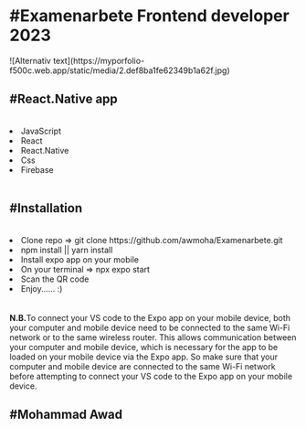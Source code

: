 <h1>#Examenarbete Frontend developer 2023</h1> 
![Alternativ text](https://myporfolio-f500c.web.app/static/media/2.def8ba1fe62349b1a62f.jpg)

<h2>
#React.Native app 
</h2>
<br >
<li>JavaScript</li>
<li>React</li>
<li>React.Native</li> 
<li>Css</li>
<li>Firebase</li>
<br >
<h2>
#Installation
</h2>
<br >
<li>Clone repo => git clone https://github.com/awmoha/Examenarbete.git</li>
<li>npm install || yarn install</li>
<li>Install expo app on your mobile</li>
<li>On your terminal => npx expo start</li>
<li>Scan the QR code</li>
<li>Enjoy...... :) </li>
<br >
<br >
<div><strong>N.B.</strong>To connect your VS code to the Expo app on your mobile device, both your computer and mobile device need to be connected to the same Wi-Fi network or to the same wireless router. This allows communication between your computer and mobile device, which is necessary for the app to be loaded on your mobile device via the Expo app. So make sure that your computer and mobile device are connected to the same Wi-Fi network before attempting to connect your VS code to the Expo app on your mobile device.</div>

<h2>
#Mohammad Awad
</h2>

